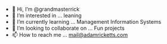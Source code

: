 - 👋 Hi, I’m @grandmasterrick
- 👀 I’m interested in ... leaning
- 🌱 I’m currently learning ... Management Information Systems
- 💞️ I’m looking to collaborate on ... Fun projects
- 📫 How to reach me ... mail@adamricketts.com

<!---
grandmasterrick/grandmasterrick is a ✨ special ✨ repository because its `README.md` (this file) appears on your GitHub profile.
You can click the Preview link to take a look at your changes.
--->
